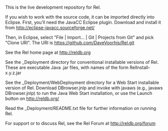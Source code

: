 This is the live development repository for Rel.

If you wish to work with the source code, it can be imported directly
into Eclipse.  First, you'll need the JavaCC Eclipse plugin.  Download
and install it from http://eclipse-javacc.sourceforge.net/

Then, in Eclipse, select "File | Import... | Git | Projects from Git"
and pick "Clone URI".  The URI is
https://github.com/DaveVoorhis/Rel.git

See the Rel home page at http://reldb.org

See the _Deployment directory for conventional installable versions
of Rel.  These are executable Java .jar files, with names of the form
RelInstall-x.y.z.jar

See the _Deployment/WebDeployment directory for a Web Start
installable version of Rel.  Download DBrowser.jnlp and invoke with
javaws (e.g., javaws DBrowser.jnlp) to run the Java Web Start
installation, or use the Launch button on http://reldb.org/

Read the _Deployment/README.txt file for further information on
running Rel.

For support or to discuss Rel, see the Rel Forum at
http://reldb.org/forum
